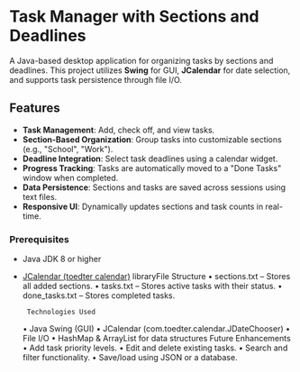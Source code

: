 # Task Manager with Sections and Deadlines

A Java-based desktop application for organizing tasks by sections and deadlines. This project utilizes **Swing** for GUI, **JCalendar** for date selection, and supports task persistence through file I/O.

## Features

- **Task Management**: Add, check off, and view tasks.
- **Section-Based Organization**: Group tasks into customizable sections (e.g., "School", "Work").
- **Deadline Integration**: Select task deadlines using a calendar widget.
- **Progress Tracking**: Tasks are automatically moved to a "Done Tasks" window when completed.
- **Data Persistence**: Sections and tasks are saved across sessions using text files.
- **Responsive UI**: Dynamically updates sections and task counts in real-time.



### Prerequisites
- Java JDK 8 or higher
- [JCalendar (toedter calendar)](https://toedter.com/jcalendar/) libraryFile Structure
	•	sections.txt – Stores all added sections.
	•	tasks.txt – Stores active tasks with their status.
	•	done_tasks.txt – Stores completed tasks.

       Technologies Used
	•	Java Swing (GUI)
	•	JCalendar (com.toedter.calendar.JDateChooser)
	•	File I/O
	•	HashMap & ArrayList for data structures
        Future Enhancements
	•	Add task priority levels.
	•	Edit and delete existing tasks.
	•	Search and filter functionality.
	•	Save/load using JSON or a database.

